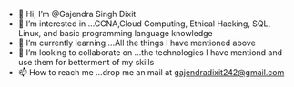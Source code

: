 - 👋 Hi, I’m @Gajendra Singh Dixit
- 👀 I’m interested in ...CCNA,Cloud Computing, Ethical Hacking, SQL, Linux, and basic programming language knowledge
- 🌱 I’m currently learning ...All the things I have mentioned above
- 💞️ I’m looking to collaborate on ...the technologies I have mentiond and use them for betterment of my skills
- 📫 How to reach me ...drop me an mail at gajendradixit242@gmail.com

<!---
gaju242/gaju242 is a ✨ special ✨ repository because its `README.md` (this file) appears on your GitHub profile.
You can click the Preview link to take a look at your changes.
--->

